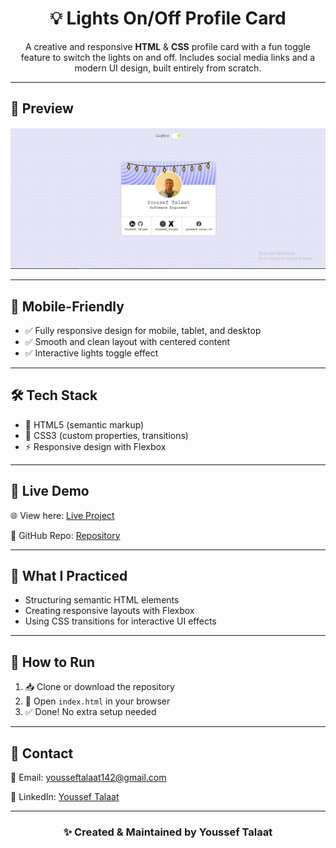 <h1 align="center">💡 Lights On/Off Profile Card</h1>

<p align="center">
A creative and responsive <strong>HTML</strong> & <strong>CSS</strong> profile card with a fun toggle feature to switch the lights on and off. Includes social media links and a modern UI design, built entirely from scratch.
</p>

<hr>

<h2>📸 Preview</h2>
<div align="center">
  <img src="./screenshoot.png" width="800" alt="Lights On/Off Profile Card Preview"/>
</div>

<hr>

<h2>📱 Mobile-Friendly</h2>
<ul>
  <li>✅ Fully responsive design for mobile, tablet, and desktop</li>
  <li>✅ Smooth and clean layout with centered content</li>
  <li>✅ Interactive lights toggle effect</li>
</ul>

<hr>

<h2>🛠️ Tech Stack</h2>
<ul>
  <li>🧱 HTML5 (semantic markup)</li>
  <li>🎨 CSS3 (custom properties, transitions)</li>
  <li>⚡ Responsive design with Flexbox</li>
</ul>

<hr>

<h2>🚀 Live Demo</h2>

<p>🌐 View here: <a href="https://your-github-username.github.io/lights-on-off-profile-card/" target="_blank">Live Project</a></p>
<p>📂 GitHub Repo: <a href="https://github.com/your-github-username/lights-on-off-profile-card" target="_blank">Repository</a></p>

<hr>

<h2>🧠 What I Practiced</h2>
<ul>
  <li>Structuring semantic HTML elements</li>
  <li>Creating responsive layouts with Flexbox</li>
  <li>Using CSS transitions for interactive UI effects</li>
</ul>

<hr>

<h2>🧪 How to Run</h2>
<ol>
  <li>📥 Clone or download the repository</li>
  <li>📂 Open <code>index.html</code> in your browser</li>
  <li>✅ Done! No extra setup needed</li>
</ol>

<hr>

<h2>💬 Contact</h2>

<p>📧 Email: <a href="mailto:yousseftalaat142@gmail.com">yousseftalaat142@gmail.com</a></p>
<p>🔗 LinkedIn: <a href="https://www.linkedin.com/in/youssef-talaat-1aa2671b3/">Youssef Talaat</a></p>

---

<h3 align="center">✨ Created & Maintained by <strong>Youssef Talaat</strong></h3>
